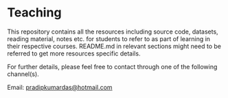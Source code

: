 # Teaching

This repository contains all the resources including source code, datasets, reading material, notes etc. for students to refer to as part of learning in their respective courses. README.md in relevant sections might need to be referred to get more resources specific details.

For further details, please feel free to contact through one of the following channel(s).

Email: pradipkumardas@hotmail.com

